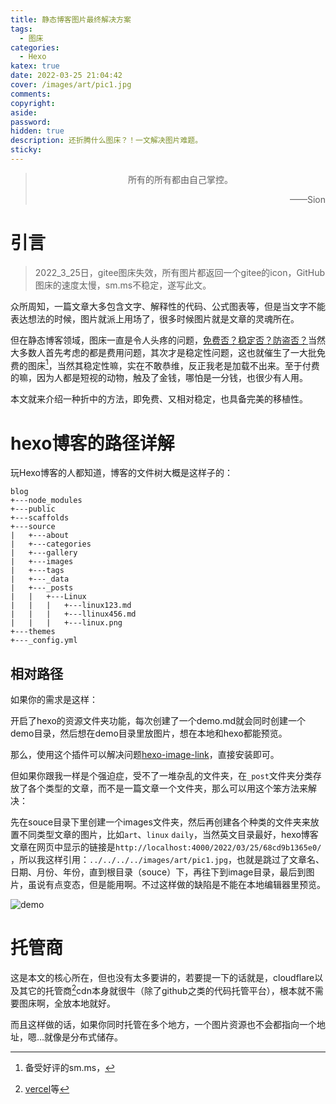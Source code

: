 ```yaml
---
title: 静态博客图片最终解决方案
tags:
  - 图床
categories:
  - Hexo
katex: true
date: 2022-03-25 21:04:42
cover: /images/art/pic1.jpg
comments:
copyright:
aside:
password:
hidden: true
description: 还折腾什么图床？！一文解决图片难题。
sticky:
---
```


> <center>所有的所有都由自己掌控。</center>
> <p align="right">——Sion</p>

# 引言

> 2022_3_25日，gitee图床失效，所有图片都返回一个gitee的icon，GitHub图床的速度太慢，sm.ms不稳定，遂写此文。

众所周知，一篇文章大多包含文字、解释性的代码、公式图表等，但是当文字不能表达想法的时候，图片就派上用场了，很多时候图片就是文章的灵魂所在。

但在静态博客领域，图床一直是令人头疼的问题，<u>免费否？稳定否？防盗否？</u>当然大多数人首先考虑的都是费用问题，其次才是稳定性问题，这也就催生了一大批免费的图床[^1]，当然其稳定性嘛，实在不敢恭维，反正我老是加载不出来。至于付费的嘛，因为人都是短视的动物，触及了金钱，哪怕是一分钱，也很少有人用。

本文就来介绍一种折中的方法，即免费、又相对稳定，也具备完美的移植性。

# hexo博客的路径详解

玩Hexo博客的人都知道，博客的文件树大概是这样子的：

```shell
blog
+---node_modules
+---public
+---scaffolds
+---source
|	+---about
|	+---categories
|	+---gallery
|	+---images
|	+---tags
|	+---_data
|	+---_posts
|	|   +---Linux
|	|	|	+---linux123.md
|	|	|	+---llinux456.md
|	|	|	+---linux.png
+---themes
+---_config.yml
```

## 相对路径

如果你的需求是这样：

开启了hexo的资源文件夹功能，每次创建了一个demo.md就会同时创建一个demo目录，然后想在demo目录里放图片，想在本地和hexo都能预览。

那么，使用这个插件可以解决问题[hexo-image-link](https://github.com/cocowool/hexo-image-link)，直接安装即可。

但如果你跟我一样是个强迫症，受不了一堆杂乱的文件夹，在`_post`文件夹分类存放了各个类型的文章，而不是一篇文章一个文件夹，那么可以用这个笨方法来解决：

先在souce目录下里创建一个images文件夹，然后再创建各个种类的文件夹来放置不同类型文章的图片，比如`art`、`linux` `daily`，当然英文目录最好，hexo博客文章在网页中显示的链接是`http://localhost:4000/2022/03/25/68cd9b1365e0/` ，所以我这样引用：`../../../../images/art/pic1.jpg`，也就是跳过了文章名、日期、月份、年份，直到根目录（souce）下，再往下到image目录，最后到图片，虽说有点变态，但是能用啊。不过这样做的缺陷是不能在本地编辑器里预览。

![demo](../../../../images/art/pic1.jpg)

# 托管商

这是本文的核心所在，但也没有太多要讲的，若要提一下的话就是，cloudflare以及其它的托管商[^3]cdn本身就很牛（除了github之类的代码托管平台），根本就不需要图床啊，全放本地就好。

而且这样做的话，如果你同时托管在多个地方，一个图片资源也不会都指向一个地址，嗯…就像是分布式储存。

[^1]:备受好评的sm.ms，
[^3]:[vercel](https://vercel.com/dashboard)等
